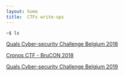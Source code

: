 ```yaml
---
layout: home
title:  CTFs write-ups
---
```


`~$ ls`

[Quals Cyber-security Challenge Belgium 2018](ctfs/cscbe18/2020/05/05/index.html)  
<!--[INS'hAck 2018](inshack_18/)  
[NoxCTF 2018](noxCTF_18/)  
[IceCTF 2018](ice_CTF_18/)  
[SECT CTF 2018](sect_CTF_18/)  -->
[Cronos CTF - BruCON 2018](ctfs/cronosctf18/2020/05/05/index.html)  
<!--[Pico CTF 2018](pico_2018/)  -->
[Quals Cyber-security Challenge Belgium 2019](ctfs/cscbe19/2020/05/05/index.html)  
<!--[Pre-Finals & Finals - Cyber-security Challenge Belgium 2019](Finals_CSC_BE_2019/)  
[Swamp CTF 2019](swamp_19/)  
[Redpwn CTF 2019](red_pwn_19/)  
[Quals Cybersecurity Challenge Belgium 2020](CSC_BE_2020/)  -->

